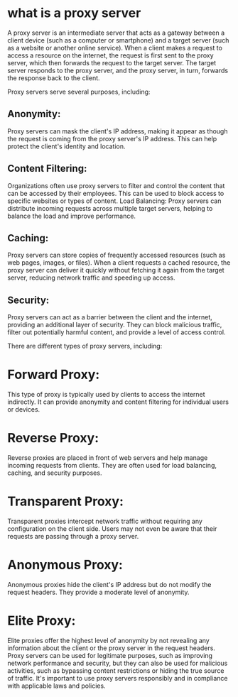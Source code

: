 # what is a proxy server
A proxy server is an intermediate server that acts as a gateway between a client device (such as a computer or smartphone) and a target server (such as a website or another online service). When a client makes a request to access a resource on the internet, the request is first sent to the proxy server, which then forwards the request to the target server. The target server responds to the proxy server, and the proxy server, in turn, forwards the response back to the client.

Proxy servers serve several purposes, including:

## Anonymity: 
Proxy servers can mask the client's IP address, making it appear as though the request is coming from the proxy server's IP address. 
This can help protect the client's identity and location.
## Content Filtering:
Organizations often use proxy servers to filter and control the content that can be accessed by their employees. This can be used to block access to specific websites or types of content.
Load Balancing: Proxy servers can distribute incoming requests across multiple target servers, helping to balance the load and improve performance.

## Caching:
Proxy servers can store copies of frequently accessed resources (such as web pages, images, or files). 
When a client requests a cached resource, the proxy server can deliver it quickly without fetching it again from the target server, reducing network traffic and speeding up access.

## Security: 
Proxy servers can act as a barrier between the client and the internet, providing an additional layer of security. 
They can block malicious traffic, filter out potentially harmful content, and provide a level of access control.

There are different types of proxy servers, including:

# Forward Proxy: 
This type of proxy is typically used by clients to access the internet indirectly. It can provide anonymity and content filtering for individual users or devices.

# Reverse Proxy: 
Reverse proxies are placed in front of web servers and help manage incoming requests from clients. They are often used for load balancing, caching, and security purposes.

# Transparent Proxy: 
Transparent proxies intercept network traffic without requiring any configuration on the client side. Users may not even be aware that their requests are passing through a proxy server.

# Anonymous Proxy: 
Anonymous proxies hide the client's IP address but do not modify the request headers. They provide a moderate level of anonymity.

# Elite Proxy: 
Elite proxies offer the highest level of anonymity by not revealing any information about the client or the proxy server in the request headers.
Proxy servers can be used for legitimate purposes, such as improving network performance and security, but they can also be used for malicious activities, such as bypassing content restrictions or hiding the true source of traffic.
It's important to use proxy servers responsibly and in compliance with applicable laws and policies.

